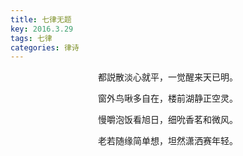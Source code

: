 ```yaml
---
title: 七律无题
key: 2016.3.29
tags: 七律
categories: 律诗
---
```


<p align="center">都説散淡心就平，一觉醒来天已明。
</p>
<p align="center">窗外鸟啾多自在，楼前湖静正空灵。
</p>
<p align="center">慢嚼泡饭看旭日，细吮香茗和微风。
</p>
<p align="center">老若随缘简单想，坦然潇洒赛年轻。
</p>
<p align="center"></br>
</p>
